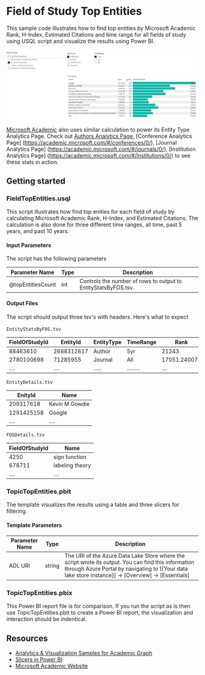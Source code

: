 # Field of Study Top Entities

This sample code illustrates how to find top entities by Microsoft Academic Rank, H-Index, Estimated Citations and time range for all fields of study using USQL script and visualize the results using Power BI. 

![](/images/PBIFieldOfStudyTopEntities.png "Field of study top entities") 


[Microsoft Academic](https://academic.microsoft.com/) also uses similar calculation to power its Entity Type Analytics Page. Check out [Authors Analytics Page](https://academic.microsoft.com/#/authors/0/), [Conference Analytics Page] (https://academic.microsoft.com/#/conferences/0/), [Journal Analytics Page] (https://academic.microsoft.com/#/journals/0/), [Institution Analytics Page] (https://academic.microsoft.com/#/institutions/0/) to see these stats in action. 


## Getting started

### FieldTopEntities.usql

This script illustrates how find top enities for each field of study by calculating Microsoft Academic Rank, H-Index, and Estimated Citations. The calculation is also done for three different time ranges, all time, past 5 years, and past 10 years. 


#### Input Parameters

The script has the following parameters

| Parameter Name |  Type  |                  Description                  |
|----------------|--------|-----------------------------------------------|
| @topEntitiesCount | int | Controls the number of rows to output to EntityStatsByFOS.tsv. |



#### Output Files

The script should output three tsv's with headers. Here's what to expect

`EntityStatsByFOS.tsv`

| FieldOfStudyId  | EntityId  | EntityType  |  TimeRange  |  Rank  |  EstimatedCitation  |  HIndex  |
|-----------------|-----------|-------------|-------------|--------|---------------------|----------|
| 88463610        | 2688312817| Author      |  5yr        |  21243 |      1              |   1      |
| 2780100698      | 71285955  | Journal     |  All        |  17051.240073  |  6603       |  41      |
| ....            | ....      | ......      |  .........  |  ....  |  .....              |  ....    |



`EntityDetails.tsv`

| EnityId    |      Name        |
|------------|------------------|
| 209317618  |  Kevin M Gowdie  |
| 1291425158 |     Google       |
| ....       |     ....         |


`FOSDetails.tsv`

| FieldOfStudyId  |       Name      |
|-----------------|-----------------|
| 4250            | sign function   |
| 678711          | labeling theory |
| ....            | ....            |



### TopicTopEntities.pbit

The template visualizes the results using a table and three slicers for filtering.
 

#### Template Parameters
| Parameter Name |  Type  |                  Description                  |
|----------------|--------|-----------------------------------------------|
|  ADL URI    | string | The URI of the Azure Data Lake Store where the script wrote its output. You can find this information through Azure Portal by navigating to [{Your data lake store instance}] -> [Overview] -> [Essentials]  |


### TopicTopEntities.pbix

This Power BI report file is for comparison. If you run the script as is then use TopicTopEntities.pbit to create a Power BI report, the visualization and interaction should be indentical. 

## Resources

- [Analytics & Visualization Samples for Academic Graph](https://github.com/Azure-Samples/academic-knowledge-analytics-visualization)
- [Slicers in Power BI](https://docs.microsoft.com/en-us/power-bi/power-bi-visualization-slicers)
- [Microsoft Academic Website](https://academic.microsoft.com/)